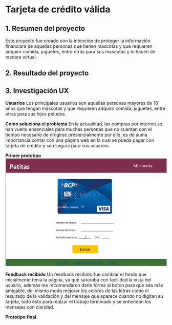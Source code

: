 # Tarjeta de crédito válida
## 1. Resumen del proyecto
Este proyecto fue creado con la intención de proteger la información financiara
de aquellas personas que tienen mascotas y que requieren adquirir comida, juguetes,
entre otras para sus mascotas y lo hacen de manera virtual.
## 2. Resultado del proyecto

## 3. Investigación UX

**Usuarios**
Los principales usuarios son aquellas personas mayores de 18 años que tengan
mascotas y que requieren adquirir comida, juguetes, entre otras para sus hijos peludos.

**Como soluciona el problema**
En la actualidad, las compras por internet se han vuelto ensenciales para
muchas personas que no cuentan con el tiempo necesario de dirigirse presencialmente
por ello, es de suma importancia contar con una página web en la cual se pueda
pagar con tarjeta de crédito y sea segura para sus usuarios.

**Primer prototipo**
![Primer prototipo](primerPrototipo.png)

**Feedback recibido**
Un feedback recibido fue cambiar el fondo que inicialmente tenia la página,
ya que saturaba con facilidad la vista del usuario, además me recomendaron darle
forma al boton para que sea más amigable, del mismo modo mejorar los colores
de las letras como el resultado de la validación y del mensaje que aparece
cuando no digitan su tarjeta, todo esto para realzar el trabajo terminado y
se entiendan los mensajes con claridad.

**Prototipo final**

